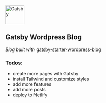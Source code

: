 
<img alt="Gatsby" src="https://www.gatsbyjs.com/Gatsby-Monogram.svg" width="60" />
  
## **Gatsby Wordpress Blog**
*Blog built with* [gatsby-starter-wordpress-blog](https://github.com/gatsbyjs/gatsby-starter-wordpress-blog)

### Todos:
- create more pages with Gatsby
- install Tailwind and customize styles
- add more features
- add more posts
- deploy to Netlify



